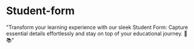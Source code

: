 # Student-form
"Transform your learning experience with our sleek Student Form: Capture essential details effortlessly and stay on top of your educational journey. 🌟📚"
